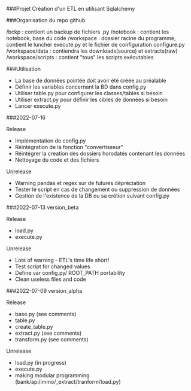 ###Projet
Création d'un ETL en utilisant Sqlalchemy

###Organisation du repo github

/bckp : contient un backup de fichiers .py
/notebook : contient les notebook, base du code
/workspace : dossier racine du programme, contient le luncher execute.py et
 le fichier de configuration configure.py
/workspace/data : contiendra les downloads(source) et extracts(raw)
/workspace/scripts : contient "tous"  les scripts exécutables

###Utilisation
* La base de données pointée doit avoir été créée au préalable
* Définir les variables concernant la BD dans config.py
* Utiliser table.py pour configurer les classes/tables si besoin
* Utiliser extract.py pour définir les cibles de données si besoin
* Lancer execute.py 

###2022-07-16

Release
* Implémentation de config.py
* Réintégration de la fonction "convertisseur"
* Réintégrer la creation des dossiers horodatés contenant les données
* Nettoyage du code et des fichiers

Unrelease
* Warning pandas et regex sur de futures dépréciation
* Tester le script en cas de changement ou suppression de données
* Gestion de l'existence de la DB ou sa crétion suivant config.py

###2022-07-13 version_beta

Release
* load.py
* execute.py

Unrelease
* Lots of warning - ETL's time life short!
* Test script for changed values
* Define var config.py/ ROOT_PATH portability
* Clean useless files and code

###2022-07-09 version_alpha

Release
* base.py (see comments)
* table.py
* create_table.py
* extract.py (see comments)
* transform.py (see comments)

Unrelease
* load.py (in progress)
* execute.py
* making modular programming (bank/api/immo/_extract/tranform/load.py)

